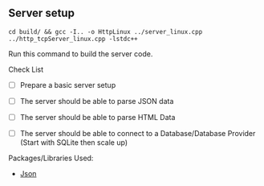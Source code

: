 ## Server setup
```
cd build/ && gcc -I.. -o HttpLinux ../server_linux.cpp ../http_tcpServer_linux.cpp -lstdc++
```
Run this command to build the server code.

Check List
- [ ] Prepare a basic server setup
- [ ] The server should be able to parse JSON data
- [ ] The server should be able to parse HTML Data
- [ ] The server should be able to connect to a Database/Database Provider (Start with SQLite then scale up)


Packages/Libraries Used:
- <a href="https://github.com/nlohmann/json">Json</a>
